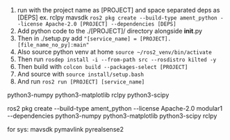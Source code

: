 1. run with the project name as [PROJECT] and space separated deps as [DEPS] ex. rclpy mavsdk `ros2 pkg create --build-type ament_python --license Apache-2.0 [PROJECT] --dependencies [DEPS]`
2. Add python code to the ./[PROJECT]/ directory alongside __init__.py
3. Then in ./setup.py add `"[service_name] = [PROJECT].[file_name_no_py]:main"`
4. Also source python venv at home `source ~/ros2_venv/bin/activate`
5. Then run `rosdep install -i --from-path src --rosdistro kilted -y`
6. Then build with `colcon build --packages-select [PROJECT]`
7. And source with `source install/setup.bash`
8. And run `ros2 run [PROJECT] [service_name]`

<depend>python3-numpy</depend>
<depend>python3-matplotlib</depend>
<depend>rclpy</depend>
<depend>python3-scipy</depend>

ros2 pkg create --build-type ament_python --license Apache-2.0 modular1 --dependencies python3-numpy python3-matplotlib python3-scipy rclpy

for sys:
mavsdk
pymavlink
pyrealsense2